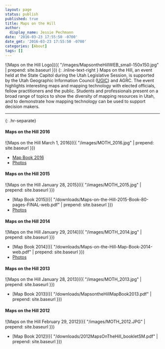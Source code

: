 ```yaml
---
layout: page
status: publish
published: true
title: Maps on the Hill
author:
  display_name: Jessie Pechmann
date: '2016-03-23 17:55:50 -0700'
date_gmt: '2016-03-23 17:55:50 -0700'
categories: [About]
tags: []
---
```

 ![Maps on the Hill Logo]({{ "/images/MapsontheHillWEB_small-150x150.jpg" | prepend: site.baseurl }})
 {: .inline-text-right }
 Maps on the Hill, an event held at the State Capitol during the Utah Legislative Session, is supported by the Utah Geographic Information Council ([UGIC](http://ugic.info/)) and AGRC. The event highlights interesting maps and mapping technology with elected officials, fellow practitioners and the public. Students and professionals present on a broad range of topics to show the diversity of mapping resources in Utah, and to demonstrate how mapping technology can be used to support decision makers.

----------
{: .hr-separate}

#### Maps on the Hill 2016
 ![Maps on the Hill March 1, 2016]({{ "/images/MOTH_2016.jpg" | prepend: site.baseurl }})

- [Map Book 2016](https://drive.google.com/file/d/0B0ScYXX9W5INQzdEZk40cVFnY2M/view)
- [Photos](https://drive.google.com/folderview?id=0B2TozNhMXSiedlBmREtjdzFEUHc&usp=sharing)

#### Maps on the Hill 2015
 ![Maps on the Hill January 28, 2015]({{ "/images/MOTH_2015.jpg" | prepend: site.baseurl }})

- [Map Book 2015]({{ "/downloads/Maps-on-the-Hill-2015-Book-80-pages-FINAL-web.pdf" | prepend: site.baseurl }})
- [Photos](https://www.flickr.com/photos/118521371@N02/sets/72157650544752656/)

#### Maps on the Hill 2014
 ![Maps on the Hill January 29, 2014]({{ "/images/MOTH_2014.jpg" | prepend: site.baseurl }})

- [Map Book 2014]({{ "/downloads/Maps-on-the-Hill-Map-Book-2014-web.pdf" | prepend: site.baseurl }})
- [Photos](https://www.flickr.com/photos/118521371@N02/albums/72157641427057164)

#### Maps on the Hill 2013
 ![Maps on the Hill January 28, 2013]({{ "/images/MOTH_2013.jpg" | prepend: site.baseurl }})

- [Map Book 2013]({{ "/downloads/MapsontheHillMapBook2013.pdf" | prepend: site.baseurl }})

#### Maps on the Hill 2012
 ![Maps on the Hill February 29, 2012]({{ "/images/MOTH_2012.JPG" | prepend: site.baseurl }})

- [Map Book 2012]({{ "/downloads/2012MapsOnTheHill_bookletSM.pdf" | prepend: site.baseurl }})
